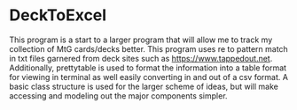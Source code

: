 # DeckToExcel

This program is a start to a larger program that will allow me to track my collection of MtG cards/decks better.
This program uses re to pattern match in txt files garnered from deck sites such as https://www.tappedout.net.
Additionally, prettytable is used to format the information into a table format for viewing in terminal as well easily converting in and out of a csv format.
A basic class structure is used for the larger scheme of ideas, but will make accessing and modeling out the major components simpler.

